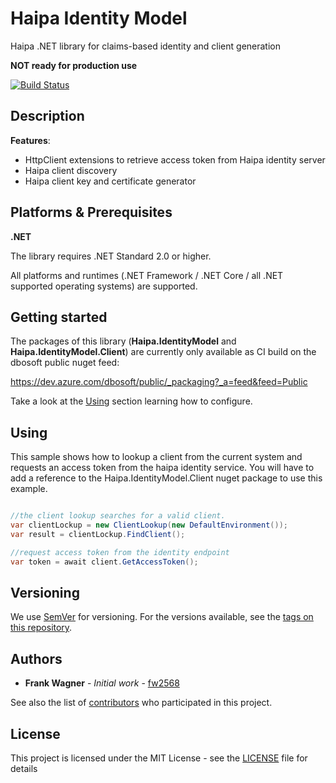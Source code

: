 # Haipa Identity Model
Haipa .NET library for claims-based identity and client generation

**NOT ready for production use**

[![Build Status](https://dev.azure.com/dbosoft/public/_apis/build/status/haipa.dotnet-identitymodel?branchName=master)](https://dev.azure.com/dbosoft/public/_build/latest?definitionId=31&branchName=master)

## Description

**Features**:
- HttpClient extensions to retrieve access token from Haipa identity server
- Haipa client discovery 
- Haipa client key and certificate generator

## Platforms & Prerequisites

**.NET**

The library requires .NET Standard 2.0 or higher. 

All platforms and runtimes (.NET Framework / .NET Core / all .NET supported operating systems) are supported.


## Getting started

The packages of this library (**Haipa.IdentityModel** and **Haipa.IdentityModel.Client**) are currently only available as CI build on the dbosoft public nuget feed:

https://dev.azure.com/dbosoft/public/_packaging?_a=feed&feed=Public


Take a look at the [Using](#using) section learning how to configure. 


## Using

This sample shows how to lookup a client from the current system and requests an access token from the haipa identity service. You will have to add a reference to the Haipa.IdentityModel.Client nuget package to use this example.

```csharp

//the client lookup searches for a valid client. 
var clientLockup = new ClientLookup(new DefaultEnvironment());
var result = clientLockup.FindClient();

//request access token from the identity endpoint
var token = await client.GetAccessToken();


```



## Versioning

We use [SemVer](http://semver.org/) for versioning. For the versions available, see the [tags on this repository](https://github.com/haipa/dotnet-identitymodel/tags). 

## Authors

* **Frank Wagner** - *Initial work* - [fw2568](https://github.com/fw2568)

See also the list of [contributors](https://github.com/haipa/dotnet-identitymodel/contributors) who participated in this project.


## License

This project is licensed under the MIT License - see the [LICENSE](LICENSE) file for details
